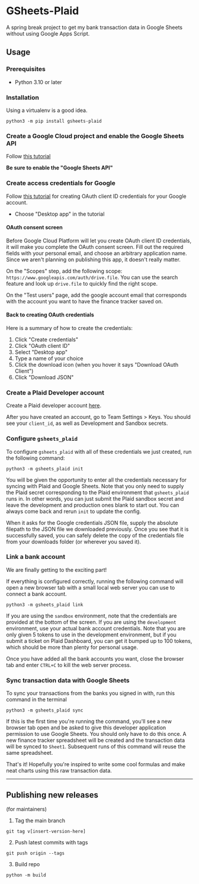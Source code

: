# GSheets-Plaid
A spring break project to get my bank transaction data in Google Sheets without using Google Apps Script.

## Usage
### Prerequisites
* Python 3.10 or later

### Installation
Using a virtualenv is a good idea.
```shell
python3 -m pip install gsheets-plaid
```

### Create a Google Cloud project and enable the Google Sheets API
Follow [this tutorial](https://developers.google.com/workspace/guides/create-project?authuser=0)

**Be sure to enable the "Google Sheets API"**

### Create access credentials for Google
Follow [this tutorial](https://developers.google.com/workspace/guides/create-credentials?authuser=0#oauth-client-id) for creating OAuth client ID credentials for your Google account.

* Choose "Desktop app" in the tutorial
#### OAuth consent screen
Before Google Cloud Platform will let you create OAuth client ID credentials, it will make you complete the OAuth consent screen.
Fill out the required fields with your personal email, and choose an arbitrary application name. Since we aren't planning on publishing this app, it doesn't really matter.

On the "Scopes" step, add the following scope: `https://www.googleapis.com/auth/drive.file`. You can use the search feature and look up `drive.file` to quickly find the right scope.

On the "Test users" page, add the google account email that corresponds with the account you want to have the finance tracker saved on.

#### Back to creating OAuth credentials
Here is a summary of how to create the credentials:
1. Click "Create credentials"
2. Click "OAuth client ID"
3. Select "Desktop app"
4. Type a name of your choice
5. Click the download icon (when you hover it says "Download OAuth Client")
6. Click "Download JSON"

### Create a Plaid Developer account
Create a Plaid developer account [here](https://dashboard.plaid.com/signup).

After you have created an account, go to Team Settings > Keys. You should see your `client_id`, as well as Development and Sandbox secrets.

### Configure `gsheets_plaid`
To configure `gsheets_plaid` with all of these credentials we just created, run the following command:
```shell
python3 -m gsheets_plaid init
```
You will be given the opportunity to enter all the credentials necessary for syncing with Plaid and Google Sheets.
Note that you only need to supply the Plaid secret corresponding to the Plaid environment that `gsheets_plaid` runs in. In other words, you can just submit the Plaid sandbox secret and leave the development and production ones blank to start out. You can always come back and rerun `init` to update the config.

When it asks for the Google credentials JSON file, supply the absolute filepath to the JSON file we downloaded previously. Once you see that it is successfully saved, you can safely delete the copy of the credentials file from your downloads folder (or wherever you saved it).

### Link a bank account
We are finally getting to the exciting part!

If everything is configured correctly, running the following command will open a new browser tab with a small local web server you can use to connect a bank account.
```shell
python3 -m gsheets_plaid link
```
If you are using the `sandbox` environment, note that the credentials are provided at the bottom of the screen. If you are using the `development` environment, use your actual bank account credentials. Note that you are only given 5 tokens to use in the development environment, but if you submit a ticket on Plaid Dashboard, you can get it bumped up to 100 tokens, which should be more than plenty for personal usage.

Once you have added all the bank accounts you want, close the browser tab and enter `CTRL+C` to kill the web server process.

### Sync transaction data with Google Sheets
To sync your transactions from the banks you signed in with, run this command in the terminal
```shell
python3 -m gsheets_plaid sync
```
If this is the first time you're running the command, you'll see a new browser tab open and be asked to give this developer application permission to use Google Sheets. You should only have to do this once. A new finance tracker spreadsheet will be created and the transaction data will be synced to `Sheet1`. Subsequent runs of this command will reuse the same spreadsheet.

That's it! Hopefully you're inspired to write some cool formulas and make neat charts using this raw transaction data.

---

## Publishing new releases
(for maintainers)

1. Tag the main branch
```
git tag v[insert-version-here]
```
2. Push latest commits with tags
```
git push origin --tags
```
3. Build repo
```
python -m build
```

